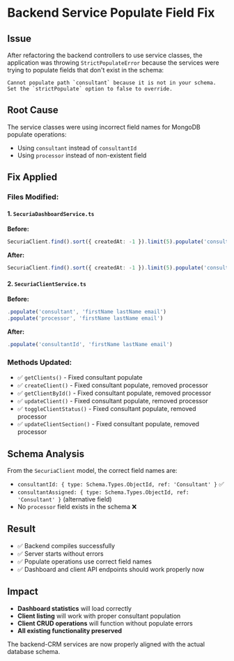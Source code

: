 # Backend Service Populate Field Fix

## Issue
After refactoring the backend controllers to use service classes, the application was throwing `StrictPopulateError` because the services were trying to populate fields that don't exist in the schema:

```
Cannot populate path `consultant` because it is not in your schema. Set the `strictPopulate` option to false to override.
```

## Root Cause
The service classes were using incorrect field names for MongoDB populate operations:
- Using `consultant` instead of `consultantId`
- Using `processor` instead of non-existent field

## Fix Applied

### Files Modified:

#### 1. `SecuriaDashboardService.ts`
**Before:**
```typescript
SecuriaClient.find().sort({ createdAt: -1 }).limit(5).populate('consultant', 'firstName lastName')
```

**After:**
```typescript
SecuriaClient.find().sort({ createdAt: -1 }).limit(5).populate('consultantId', 'firstName lastName')
```

#### 2. `SecuriaClientService.ts`
**Before:**
```typescript
.populate('consultant', 'firstName lastName email')
.populate('processor', 'firstName lastName email')
```

**After:**
```typescript
.populate('consultantId', 'firstName lastName email')
```

### Methods Updated:
- ✅ `getClients()` - Fixed consultant populate
- ✅ `createClient()` - Fixed consultant populate, removed processor
- ✅ `getClientById()` - Fixed consultant populate, removed processor  
- ✅ `updateClient()` - Fixed consultant populate, removed processor
- ✅ `toggleClientStatus()` - Fixed consultant populate, removed processor
- ✅ `updateClientSection()` - Fixed consultant populate, removed processor

## Schema Analysis
From the `SecuriaClient` model, the correct field names are:
- `consultantId: { type: Schema.Types.ObjectId, ref: 'Consultant' }` ✅
- `consultantAssigned: { type: Schema.Types.ObjectId, ref: 'Consultant' }` (alternative field)
- No `processor` field exists in the schema ❌

## Result
- ✅ Backend compiles successfully
- ✅ Server starts without errors
- ✅ Populate operations use correct field names
- ✅ Dashboard and client API endpoints should work properly now

## Impact
- **Dashboard statistics** will load correctly
- **Client listing** will work with proper consultant population
- **Client CRUD operations** will function without populate errors
- **All existing functionality preserved**

The backend-CRM services are now properly aligned with the actual database schema.
